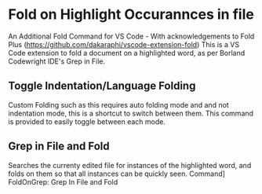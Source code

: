 # Fold on Highlight Occurannces in file

An Additional Fold Command for VS Code - With acknowledgements to Fold Plus (https://github.com/dakaraphi/vscode-extension-fold)
 This is a VS Code extension to fold a document on a highlighted word, as per Borland Codewright IDE's Grep in File.

## Toggle Indentation/Language Folding
Custom Folding such as this requires auto folding mode and and not indentation mode, this is a shortcut to switch between them.
This command is provided to easily toggle between each mode.

## Grep in File and Fold
Searches the currenty edited file for instances of the highlighted word, and folds on them so that all instances can be quickly seen. Command] FoldOnGrep: Grep In File and Fold

